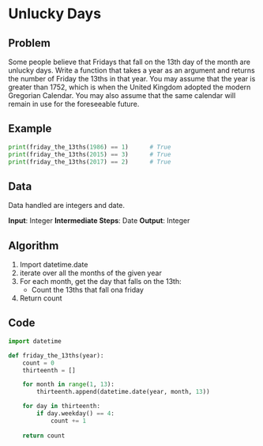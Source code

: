 # Unlucky Days
## Problem
Some people believe that Fridays that fall on the 13th day of the month are unlucky days. Write a function that takes a year as an argument and returns the number of Friday the 13ths in that year. You may assume that the year is greater than 1752, which is when the United Kingdom adopted the modern Gregorian Calendar. You may also assume that the same calendar will remain in use for the foreseeable future.

## Example
```python
print(friday_the_13ths(1986) == 1)      # True
print(friday_the_13ths(2015) == 3)      # True
print(friday_the_13ths(2017) == 2)      # True
```

## Data
Data handled are integers and date.

**Input**: Integer
**Intermediate Steps**: Date
**Output**: Integer

## Algorithm
1. Import datetime.date
2. iterate over all the months of the given year
3. For each month, get the day that falls on the 13th:
    - Count the 13ths that fall ona friday
4. Return count

## Code
```python
import datetime

def friday_the_13ths(year):
    count = 0
    thirteenth = []

    for month in range(1, 13):
        thirteenth.append(datetime.date(year, month, 13))

    for day in thirteenth:
        if day.weekday() == 4:
            count += 1
    
    return count
```